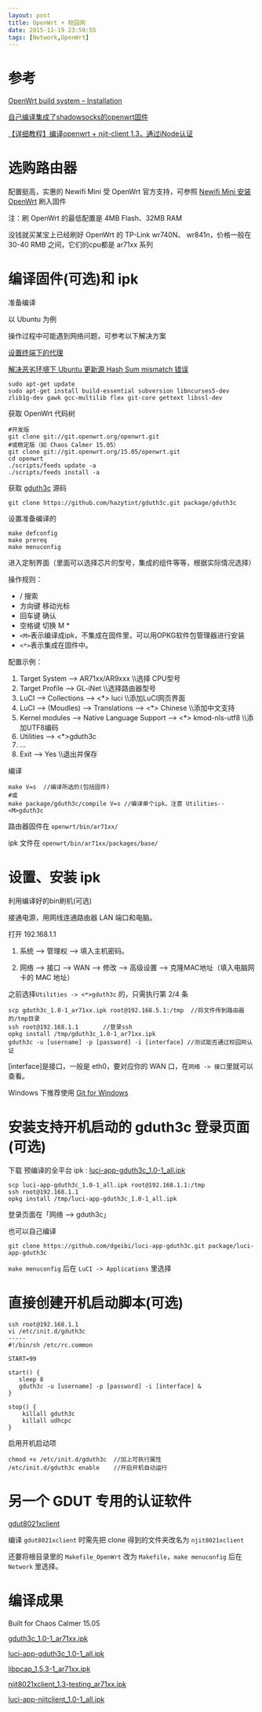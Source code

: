 ```yaml
---
layout: post
title: OpenWrt + 校园网
date: 2015-11-19 23:59:55
tags: [Network,OpenWrt]
---
```


参考
===

[OpenWrt build system – Installation](https://wiki.openwrt.org/doc/howto/buildroot.exigence)

[自己编译集成了shadowsocks的openwrt固件](http://young523.com/?p=102)

[【详细教程】编译openwrt + njit-client 1.3，通过iNode认证](http://www.7forz.com/1973/)


选购路由器
===

配置挺高，实惠的 Newifi Mini 受 OpenWrt 官方支持，可参照 [Newifi Mini 安装 OpenWrt](https://linuxtoy.org/archives/install-openwrt-on-newifi-mini.html) 刷入固件

注：刷 OpenWrt 的最低配置是 4MB Flash、32MB RAM

没钱就买某宝上已经刷好 OpenWrt 的 TP-Link wr740N、 wr841n，价格一般在 30-40 RMB 之间，它们的cpu都是 ar71xx 系列

编译固件(可选)和 ipk
===

准备编译

以 Ubuntu 为例

操作过程中可能遇到网络问题，可参考以下解决方案

[设置终端下的代理](/2015/11/25/terminal-proxy.html)

[解决恶劣环境下 Ubuntu 更新源 Hash Sum mismatch 错误](/2015/12/02/fix-apt-hash.html)

```shell
sudo apt-get update
sudo apt-get install build-essential subversion libncurses5-dev zlib1g-dev gawk gcc-multilib flex git-core gettext libssl-dev
```

获取 OpenWrt 代码树

```shell
#开发版
git clone git://git.openwrt.org/openwrt.git
#或稳定版（如 Chaos Calmer 15.05）
git clone git://git.openwrt.org/15.05/openwrt.git
cd openwrt
./scripts/feeds update -a
./scripts/feeds install -a
```

获取 [gduth3c](https://github.com/hazytint/gduth3c) 源码

```shell
git clone https://github.com/hazytint/gduth3c.git package/gduth3c
```

设置准备编译的

```shell
make defconfig
make prereq
make menuconfig
```

进入定制界面（里面可以选择芯片的型号，集成的组件等等，根据实际情况选择）

操作规则：

* / 搜索
* 方向键 移动光标
* 回车键 确认
* 空格键 切换 M  *
* `<M>`表示编译成ipk，不集成在固件里，可以用OPKG软件包管理器进行安装
* `<*>`表示集成在固件中。

配置示例：

1. Target System --> AR71xx/AR9xxx        \\\选择 CPU型号
2. Target Profile --> GL-iNet          \\\选择路由器型号
2. LuCI --> Collections --> <\*> luci        \\\添加LuCI网页界面
2. LuCI --> (Moudles) --> Translations --> <\*> Chinese        \\\添加中文支持
2. Kernel modules --> Native Language Support --> <\*> kmod-nls-utf8        \\\添加UTF8编码
2. Utilities --> <\*>gduth3c
2. ...
2. Exit --> Yes         \\\退出并保存

编译

```shell
make V=s  //编译所选的(包括固件)
#或
make package/gduth3c/compile V=s //编译单个ipk，注意 Utilities--<M>gduth3c
```

路由器固件在 `openwrt/bin/ar71xx/`

ipk 文件在 `openwrt/bin/ar71xx/packages/base/`

设置、安装 ipk
===

利用编译好的bin刷机(可选)

接通电源，用网线连通路由器 LAN 端口和电脑。

打开 192.168.1.1

1. 系统 --> 管理权 --> 填入主机密码。

2. 网络 --> 接口 --> WAN --> 修改 --> 高级设置 --> 克隆MAC地址（填入电脑网卡的 MAC 地址）

之前选择`Utilities -> <*>gduth3c` 的，只需执行第 2/4 条

```shell
scp gduth3c_1.0-1_ar71xx.ipk root@192.168.5.1:/tmp  //将文件传到路由器的/tmp目录
ssh root@192.168.1.1       //登录ssh
opkg install /tmp/gduth3c_1.0-1_ar71xx.ipk
gduth3c -u [username] -p [password] -i [interface] //测试能否通过校园网认证
```

[interface]是接口，一般是 eth0，要对应你的 WAN 口，在`网络 -> 接口`里就可以查看。

Windows 下推荐使用 [Git for Windows](https://git-scm.com/)



安装支持开机启动的 gduth3c 登录页面(可选)
===

下载 预编译的全平台 ipk : [luci-app-gduth3c_1.0-1_all.ipk](/files/luci-app-gduth3c_1.0-1_all.ipk)

```shell
scp luci-app-gduth3c_1.0-1_all.ipk root@192.168.1.1:/tmp
ssh root@192.168.1.1
opkg install /tmp/luci-app-gduth3c_1.0-1_all.ipk
```
登录页面在「网络 --> gduth3c」

也可以自己编译

```shell
git clone https://github.com/dgeibi/luci-app-gduth3c.git package/luci-app-gduth3c
```

`make menuconfig` 后在 `LuCI -> Applications` 里选择

直接创建开机启动脚本(可选)
===

```shell
ssh root@192.168.1.1
vi /etc/init.d/gduth3c
-----
#!/bin/sh /etc/rc.common

START=99

start() {
   sleep 8
   gduth3c -u [username] -p [password] -i [interface] &
}

stop() {
    killall gduth3c
    killall udhcpc
}

```

启用开机启动项

```shell
chmod +x /etc/init.d/gduth3c  //加上可执行属性
/etc/init.d/gduth3c enable    //开启开机自动运行
```



另一个 GDUT 专用的认证软件
===

[gdut8021xclient](https://github.com/hazytint/gdut8021xclient)

编译 `gdut8021xclient` 时需先把 clone 得到的文件夹改名为 `njit8021xclient`

还要将根目录里的 `Makefile_OpenWrt` 改为 `Makefile`，`make menuconfig` 后在 `Network` 里选择。

编译成果
===

Built for Chaos Calmer 15.05

[gduth3c_1.0-1_ar71xx.ipk](/files/gduth3c_1.0-1_ar71xx.ipk)

[luci-app-gduth3c_1.0-1_all.ipk](/files/luci-app-gduth3c_1.0-1_all.ipk)

[libpcap_1.5.3-1_ar71xx.ipk](/files/libpcap_1.5.3-1_ar71xx.ipk)

[njit8021xclient_1.3-testing_ar71xx.ipk](/files/njit8021xclient_1.3-testing_ar71xx.ipk)

[luci-app-njitclient_1.0-1_all.ipk](/files/luci-app-njitclient_1.0-1_all.ipk)

